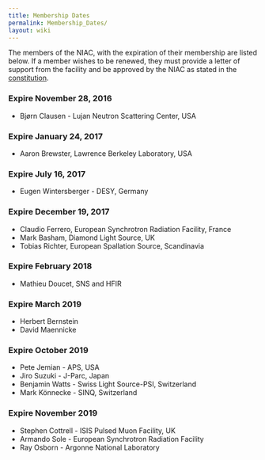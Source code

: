 ```yaml
---
title: Membership Dates
permalink: Membership_Dates/
layout: wiki
---
```


The members of the NIAC, with the expiration of their membership are
listed below. If a member wishes to be renewed, they must provide a
letter of support from the facility and be approved by the NIAC as
stated in the [constitution](NIAC "wikilink").

### Expire November 28, 2016

-   Bjørn Clausen - Lujan Neutron Scattering Center, USA

### Expire January 24, 2017

-   Aaron Brewster, Lawrence Berkeley Laboratory, USA

### Expire July 16, 2017

-   Eugen Wintersberger - DESY, Germany

### Expire December 19, 2017

-   Claudio Ferrero, European Synchrotron Radiation Facility, France
-   Mark Basham, Diamond Light Source, UK
-   Tobias Richter, European Spallation Source, Scandinavia

### Expire February 2018

-   Mathieu Doucet, SNS and HFIR

### Expire March 2019

-   Herbert Bernstein
-   David Maennicke

### Expire October 2019

-   Pete Jemian - APS, USA
-   Jiro Suzuki - J-Parc, Japan
-   Benjamin Watts - Swiss Light Source-PSI, Switzerland
-   Mark Könnecke - SINQ, Switzerland

### Expire November 2019

-   Stephen Cottrell - ISIS Pulsed Muon Facility, UK
-   Armando Sole - European Synchrotron Radiation Facility
-   Ray Osborn - Argonne National Laboratory

